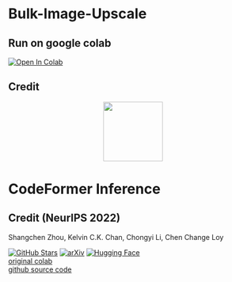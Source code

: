 # Bulk-Image-Upscale
## Run on google colab
[![Open In Colab](https://colab.research.google.com/assets/colab-badge.svg)](https://colab.research.google.com/Neuralite/Bulk-Image-Upscale/blob/main/Bulk_image_upscale_using_CodeFormer.ipynb)

## Credit 
<p align="center">
  <img src="https://user-images.githubusercontent.com/14334509/179359809-bd45566a-486d-418f-83fa-67bbbba8c45c.png" height=120>
</p>

# CodeFormer Inference 
## Credit (NeurIPS 2022)
Shangchen Zhou, Kelvin C.K. Chan, Chongyi Li, Chen Change Loy

[![GitHub Stars](https://img.shields.io/github/stars/sczhou/CodeFormer?style=social)](https://github.com/sczhou/CodeFormer) [![arXiv](https://img.shields.io/badge/arXiv-Paper-<COLOR>.svg)](https://arxiv.org/abs/2206.11253) [![Hugging Face](https://img.shields.io/badge/Demo-%F0%9F%A4%97%20Hugging%20Face-blue)](https://huggingface.co/spaces/sczhou/CodeFormer) <br>
[original colab](https://colab.research.google.com/drive/1m52PNveE4PBhYrecj34cnpEeiHcC5LTb?usp=sharing) <br>
[github source code](https://github.com/sczhou/CodeFormer)
